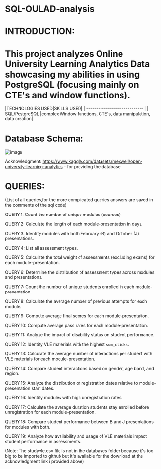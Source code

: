 # SQL-OULAD-analysis
# INTRODUCTION:
# This project analyzes Online University Learning Analytics Data showcasing my abilities in using PostgreSQL (focusing mainly on CTE's and window functions).

|TECHNOLOGIES USED|SKILLS USED|
| ----------------------------- |
| SQL/PostgreSQL |complex Window functions, CTE's, data manipulation, data creation|
# Database Schema:
![image](https://github.com/user-attachments/assets/b983ee84-47c9-416f-b4f9-ebe55e2814e9)

Acknowledgment: 
https://www.kaggle.com/datasets/mexwell/open-university-learning-analytics - for providing the database
# QUERIES:
(List of all queries,for the more complicated queries answers are saved in the comments of the sql code)

QUERY 1: Count the number of unique modules (courses).

QUERY 2: Calculate the length of each module-presentation in days.

QUERY 3: Identify modules with both February (B) and October (J) presentations.

QUERY 4: List all assessment types.

QUERY 5: Calculate the total weight of assessments (excluding exams) for each module-presentation.

QUERY 6: Determine the distribution of assessment types across modules and presentations.

QUERY 7: Count the number of unique students enrolled in each module-presentation.

QUERY 8: Calculate the average number of previous attempts for each module.

QUERY 9: Compute average final scores for each module-presentation.

QUERY 10: Compute average pass rates for each module-presentation.

QUERY 11: Analyze the impact of disability status on student performance.

QUERY 12: Identify VLE materials with the highest `sum_clicks`.

QUERY 13: Calculate the average number of interactions per student with VLE materials for each module-presentation.

QUERY 14: Compare student interactions based on gender, age band, and region.

QUERY 15: Analyze the distribution of registration dates relative to module-presentation start dates.

QUERY 16: Identify modules with high unregistration rates.

QUERY 17: Calculate the average duration students stay enrolled before unregistration for each module-presentation.

QUERY 18: Compare student performance between B and J presentations for modules with both.

QUERY 19: Analyze how availability and usage of VLE materials impact student performance in assessments.

(Note: The studyvle.csv file is not in the databases folder because it's too big to be imported to github but it's available for the download at the acknowledgment link i provided above)

